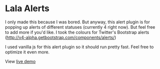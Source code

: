 # Lala Alerts

I only made this because I was bored. But anyway, this alert plugin is for popping up alerts of different statuses (currently 4 right now). But feel free to add more if you'd like. I took the colours for Twitter's Bootstrap alerts (http://v4-alpha.getbootstrap.com/components/alerts/)

I used vanilla js for this alert plugin so it should run pretty fast. Feel free to optimize it even more.

View [live demo](http://lalaman.github.io/lala-alerts-js/)
